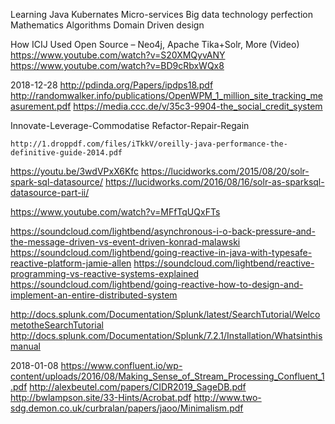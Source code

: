 

Learning Java
Kubernates
Micro-services
Big data technology perfection
Mathematics
Algorithms
Domain Driven design


How ICIJ Used Open Source – Neo4j, Apache Tika+Solr, More (Video)
https://www.youtube.com/watch?v=S20XMQyvANY
https://www.youtube.com/watch?v=BD9cRbxWQx8

2018-12-28
http://pdinda.org/Papers/ipdps18.pdf
http://randomwalker.info/publications/OpenWPM_1_million_site_tracking_measurement.pdf
https://media.ccc.de/v/35c3-9904-the_social_credit_system






Innovate-Leverage-Commodatise
Refactor-Repair-Regain
	
	http://1.droppdf.com/files/iTkkV/oreilly-java-performance-the-definitive-guide-2014.pdf
	
	
	
 
 https://youtu.be/3wdVPxX6Kfc
 https://lucidworks.com/2015/08/20/solr-spark-sql-datasource/
 https://lucidworks.com/2016/08/16/solr-as-sparksql-datasource-part-ii/
 
 
https://www.youtube.com/watch?v=MFfTqUQxFTs




https://soundcloud.com/lightbend/asynchronous-i-o-back-pressure-and-the-message-driven-vs-event-driven-konrad-malawski
https://soundcloud.com/lightbend/going-reactive-in-java-with-typesafe-reactive-platform-jamie-allen
https://soundcloud.com/lightbend/reactive-programming-vs-reactive-systems-explained
https://soundcloud.com/lightbend/going-reactive-how-to-design-and-implement-an-entire-distributed-system


http://docs.splunk.com/Documentation/Splunk/latest/SearchTutorial/WelcometotheSearchTutorial
http://docs.splunk.com/Documentation/Splunk/7.2.1/Installation/Whatsinthismanual





2018-01-08
https://www.confluent.io/wp-content/uploads/2016/08/Making_Sense_of_Stream_Processing_Confluent_1.pdf
http://alexbeutel.com/papers/CIDR2019_SageDB.pdf
http://bwlampson.site/33-Hints/Acrobat.pdf
http://www.two-sdg.demon.co.uk/curbralan/papers/jaoo/Minimalism.pdf
